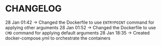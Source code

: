 # CHANGELOG
 
28 Jan 01:42 -> Changed the Dockerfile to use `ENTRYPOINT` command for applying other arguments
28 Jan 01:52 -> Changed the Dockerfile to use `CMD` command for applying default arguments
28 Jan 18:35 -> Created docker-compose.yml to orchestrate the containers